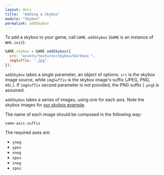 ```yaml
---
layout: docs
title:  "Adding a skybox"
module: "Skybox"
permalink: addSkybox
---
```


To add a skybox to your game, call `GAME.addSkybox` (`GAME` is an instance of `WHS.init`):

```javascript
GAME.skybox = GAME.addSkybox({
  src: "assets/textures/skybox/DarkSea-",
  imgSuffix: ".jpg"
});
```

`addSkybox` takes a single parameter, an object of options. `src` is the skybox image source, while `imgSuffix` is the skybox image's suffix (JPEG, PNG, etc.). If `imgSuffix` second parameter is not provided, the PNG suffix (`.png`) is assumed.

`addSkybox` takes a series of images, using one for each axis. Note the skybox images for [our skybox example](https://github.com/WhitestormJS/whitestorm.js/tree/master/examples/assets/textures/skybox).

The name of each image should be composed in the following way:

`name-axis.suffix`

The required axes are:

* `yneg`
* `ypos`
* `xneg`
* `xpos`
* `zneg`
* `zpos`
